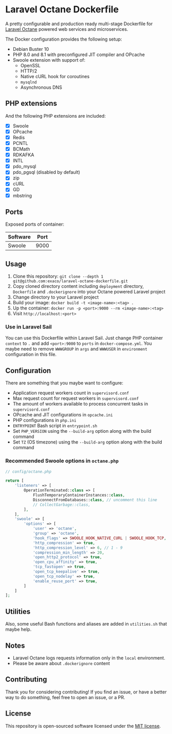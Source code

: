 # Laravel Octane Dockerfile

A pretty configurable and production ready multi-stage Dockerfile for [Laravel Octane](https://github.com/laravel/octane)
powered web services and microservices.

The Docker configuration provides the following setup:

- Debian Buster 10
- PHP 8.0 and 8.1 with preconfigured JIT compiler and OPcache
- Swoole extension with support of:
    - OpenSSL
    - HTTP/2
    - Native cURL hook for coroutines
    - `mysqlnd`
    - Asynchronous DNS

## PHP extensions

And the following PHP extensions are included:

- [x] Swoole
- [x] OPcache
- [x] Redis
- [x] PCNTL
- [x] BCMath
- [x] RDKAFKA
- [x] INTL
- [x] pdo_mysql
- [x] pdo_pgsql (disabled by default)
- [x] zip
- [x] cURL
- [x] GD
- [x] mbstring

## Ports

Exposed ports of container:

| Software | Port |
|-------------- | -------------- |
| Swoole | 9000 |

## Usage

1. Clone this repository:
`git clone --depth 1 git@github.com:exaco/laravel-octane-dockerfile.git`
2. Copy cloned directory content including `deployment` directory, `Dockerfile` and `.dockerignore` into your Octane powered Laravel project
3. Change directory to your Laravel project
4. Build your image:
`docker build -t <image-name>:<tag> .`
5. Up the container:
   `docker run -p <port>:9000 --rm <image-name>:<tag>`
6. Visit `http://localhost:<port>`

### Use in Laravel Sail

You can use this Dockerfile within Laravel Sail. Just change PHP container `context` to `.` and add `<port>:9000`
to `ports` in `docker-compose.yml`. You maybe need to remove `WWWGROUP` in `args` and `WWWUSER` in `environment`
configuration in this file.

## Configuration

There are something that you maybe want to configure:

- Application request workers count in `supervisord.conf`
- Max request count for request workers in `supervisord.conf`
- The amount of workers available to process concurrent tasks in `supervisord.conf`
- OPcache and JIT configurations in `opcache.ini`
- PHP configurations in `php.ini`
- `ENTRYPOINT` Bash script in `entrypoint.sh`
- Set `PHP_VERSION` using the `--build-arg` option along with the build command
- Set `TZ` (OS timezone) using the `--build-arg` option along with the build command

### Recommended Swoole options in `octane.php`

```php
// config/octane.php

return [
    'listeners' => [
        OperationTerminated::class => [
            FlushTemporaryContainerInstances::class,
            DisconnectFromDatabases::class, // uncomment this line
            // CollectGarbage::class,
        ],
    ],
    'swoole' => [
        'options' => [
            'user' => 'octane',
            'group' => 'octane',
            'hook_flags' => SWOOLE_HOOK_NATIVE_CURL | SWOOLE_HOOK_TCP,
            'http_compression' => true,
            'http_compression_level' => 6, // 1 - 9
            'compression_min_length' => 20,
            'open_http2_protocol' => true,
            'open_cpu_affinity' => true,
            'tcp_fastopen' => true,
            'open_tcp_keepalive' => true,
            'open_tcp_nodelay' => true,
            'enable_reuse_port' => true,
        ]
    ]
];
```

## Utilities

Also, some useful Bash functions and aliases are added in `utilities.sh` that maybe help.

## Notes

- Laravel Octane logs requests information only in the `local` environment.
- Please be aware about `.dockerignore` content

## Contributing

Thank you for considering contributing! If you find an issue, or have a better way to do something, feel free to open an
issue, or a PR.

## License

This repository is open-sourced software licensed under the [MIT license](https://opensource.org/licenses/MIT).
